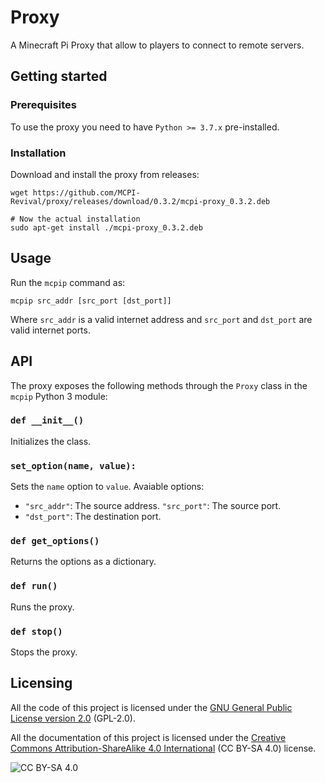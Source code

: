 # Proxy
A Minecraft Pi Proxy that allow to players to connect to remote servers.

## Getting started
### Prerequisites
To use the proxy you need to have `Python >= 3.7.x` pre-installed.

### Installation
Download and install the proxy from releases:
```shell
wget https://github.com/MCPI-Revival/proxy/releases/download/0.3.2/mcpi-proxy_0.3.2.deb

# Now the actual installation
sudo apt-get install ./mcpi-proxy_0.3.2.deb
```

## Usage
Run the `mcpip` command as:
```
mcpip src_addr [src_port [dst_port]]
```
Where `src_addr` is a valid internet address and `src_port` and `dst_port` are valid internet ports.

## API
The proxy exposes the following methods through the `Proxy` class in the `mcpip` Python 3 module:

### `def __init__()`
Initializes the class.

### `set_option(name, value):`
Sets the `name` option to `value`. Avaiable options:
 + `"src_addr"`: The source address.
   `"src_port"`: The source port.
 + `"dst_port"`: The destination port.

### `def get_options()`
Returns the options as a dictionary.

### `def run()`
Runs the proxy.

### `def stop()`
Stops the proxy.

## Licensing
All the code of this project is licensed under the [GNU General Public License version 2.0](https://github.com/MCPI-Devs/proxy/blob/master/LICENSE) (GPL-2.0).

All the documentation of this project is licensed under the [Creative Commons Attribution-ShareAlike 4.0 International](https://creativecommons.org/licenses/by-sa/4.0/) (CC BY-SA 4.0) license.

![CC BY-SA 4.0](https://i.creativecommons.org/l/by-sa/4.0/88x31.png)
